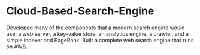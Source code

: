 # Cloud-Based-Search-Engine

Developed many of the components that a modern search engine would use: a web server, a key-value store, an analytics engine, a crawler, and a simple indexer and PageRank. Built a complete web search engine that runs on AWS.
